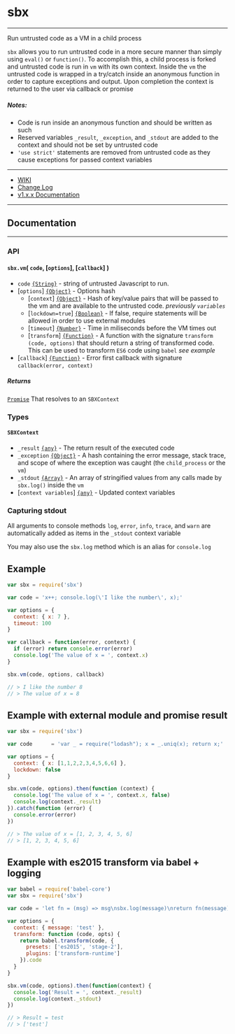 # sbx
---
Run untrusted code as a VM in a child process

`sbx` allows you to run untrusted code in a more secure manner than simply using `eval()` or `function()`. To accomplish this, a child process is forked and untrusted code is run in `vm` with its own context. Inside the `vm` the untrusted code is wrapped in a try/catch inside an anonymous function in order to capture exceptions and output. Upon completion the context is returned to the user via callback or promise

##### Notes:
* Code is run inside an anonymous function and should be written as such
* Reserved variables `_result`, `_exception`, and `_stdout` are added to the context and should not be set by untrusted code
* `'use strict'` statements are removed from untrusted code as they cause exceptions for passed context variables

---

* [WIKI](https://github.com/bhoriuchi/sbx/wiki)
* [Change Log](https://github.com/bhoriuchi/sbx/wiki/Change-Log)
* [v1.x.x Documentation](https://github.com/bhoriuchi/sbx/wiki/v1.x.x)

---

## Documentation
---
### API

#### `sbx.vm`( `code`, [`options`], [`callback`] )

* `code` [`{String}`](https://developer.mozilla.org/en-US/docs/Web/JavaScript/Reference/Global_Objects/String) - string of untrusted Javascript to run.
* [`options`] [`{Object}`](https://developer.mozilla.org/en-US/docs/Web/JavaScript/Reference/Global_Objects/Object) - Options hash
  * [`context`] [`{Object}`](https://developer.mozilla.org/en-US/docs/Web/JavaScript/Reference/Global_Objects/Object) - Hash of key/value pairs that will be passed to the vm and are available to the untrusted code. *previously `variables`*
  * [`lockdown=true`] [`{Boolean}`](https://developer.mozilla.org/en-US/docs/Web/JavaScript/Reference/Global_Objects/Boolean) - If false, require statements will be allowed in order to use external modules
  * [`timeout`] [`{Number}`](https://developer.mozilla.org/en-US/docs/Web/JavaScript/Reference/Global_Objects/Number) - Time in miliseconds before the VM times out
  * [`transform`] [`{Function}`](https://developer.mozilla.org/en-US/docs/Web/JavaScript/Reference/Global_Objects/Function) - A function with the signature `transform (code, options)` that should return a string of transformed code. This can be used to transform `ES6` code using `babel` *see example*
* [`callback`] [`{Function}`](https://developer.mozilla.org/en-US/docs/Web/JavaScript/Reference/Global_Objects/Function) - Error first callback with signature `callback(error, context)`

##### Returns

[`Promise`](https://developer.mozilla.org/en-US/docs/Web/JavaScript/Reference/Global_Objects/Promise) That resolves to an `SBXContext`


### Types

#### `SBXContext`
* `_result` [`{any}`](https://developer.mozilla.org/en-US/docs/Web/JavaScript/Reference/Global_Objects) - The return result of the executed code
* `_exception` [`{Object}`](https://developer.mozilla.org/en-US/docs/Web/JavaScript/Reference/Global_Objects/Object) - A hash containing the error message, stack trace, and scope of where the exception was caught (the `child_process` or the `vm`)
* `_stdout` [`{Array}`](https://developer.mozilla.org/en-US/docs/Web/JavaScript/Reference/Global_Objects/Array) - An array of stringified values from any calls made by `sbx.log()` inside the `vm`
* [`context variables`] [`{any}`](https://developer.mozilla.org/en-US/docs/Web/JavaScript/Reference/Global_Objects) - Updated context variables


### Capturing stdout

All arguments to console methods `log`, `error`, `info`, `trace`, and `warn` are automatically added as items in the `_stdout` context variable

You may also use the `sbx.log` method which is an alias for `console.log`

## Example

```js
var sbx = require('sbx')

var code = 'x++; console.log(\'I like the number\', x);'

var options = {
  context: { x: 7 },
  timeout: 100
}

var callback = function(error, context) {
  if (error) return console.error(error)
  console.log('The value of x = ', context.x)
}

sbx.vm(code, options, callback)

// > I like the number 8
// > The value of x = 8
```

## Example with external module and promise result

```js
var sbx = require('sbx')

var code      = 'var _ = require("lodash"); x = _.uniq(x); return x;'

var options = {
  context: { x: [1,1,2,2,3,4,5,6,6] },
  lockdown: false
}

sbx.vm(code, options).then(function (context) {
  console.log('The value of x = ', context.x, false)
  console.log(context._result)
}).catch(function (error) {
  console.error(error)
})

// > The value of x = [1, 2, 3, 4, 5, 6]
// > [1, 2, 3, 4, 5, 6]
```

## Example with es2015 transform via babel + logging

```js
var babel = require('babel-core')
var sbx = require('sbx')

var code = 'let fn = (msg) => msg\nsbx.log(message)\nreturn fn(message)'

var options = {
  context: { message: 'test' },
  transform: function (code, opts) {
    return babel.transform(code, {
      presets: ['es2015', 'stage-2'],
      plugins: ['transform-runtime']
    }).code
  }
}

sbx.vm(code, options).then(function(context) {
  console.log('Result = ', context._result)
  console.log(context._stdout)
})

// > Result = test
// > ['test']
```
